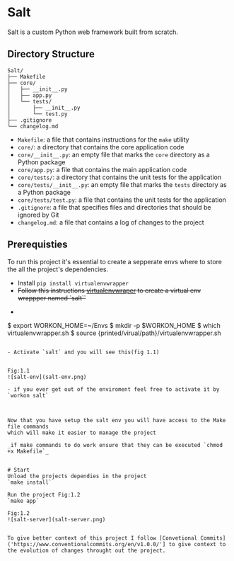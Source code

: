 # Salt

Salt is a custom Python web framework built from scratch.

## Directory Structure
```
Salt/
├── Makefile
├── core/
│   ├── __init__.py
│   ├── app.py
│   └── tests/
│       ├── __init__.py
│       └── test.py
├── .gitignore
└── changelog.md
```


- `Makefile`: a file that contains instructions for the `make` utility
- `core/`: a directory that contains the core application code
- `core/__init__.py`: an empty file that marks the `core` directory as a Python package
- `core/app.py`: a file that contains the main application code
- `core/tests/`: a directory that contains the unit tests for the application
- `core/tests/__init__.py`: an empty file that marks the `tests` directory as a Python package
- `core/tests/test.py`: a file that contains the unit tests for the application
- `.gitignore`: a file that specifies files and directories that should be ignored by Git
- `changelog.md`: a file that contains a log of changes to the project
 

## Prerequisties

To run this project it's essential to create a sepperate envs where to store the all the project's dependencies.

- Install  `pip install virtualenvwrapper`
- ~~Follow this instructions [virtualenvwraper]('https://virtualenvwrapper.readthedocs.io/en/latest/') to create a virtual env wrappper named `salt``~~
- ```
$    export WORKON_HOME=~/Envs
$    mkdir -p $WORKON_HOME
$    which virtualenvwrapper.sh
$    source {printed/virual/path}/virtualenvwrapper.sh
```

- Activate `salt` and you will see this(fig 1.1)


Fig:1.1
![salt-env](salt-env.png)

- if you ever get out of the enviroment feel free to activate it by `workon salt`



Now that you have setup the salt env you will have access to the Make file commands
which will make it easier to manage the project

_if make commands to do work ensure that they can be executed `chmod +x Makefile`_


# Start
Unload the projects dependies in the project
`make install`

Run the project Fig:1.2
`make app`

Fig:1.2
![salt-server](salt-server.png)


To give better context of this project I follow [Convetional Commits]('https://www.conventionalcommits.org/en/v1.0.0/'] to give context to the evolution of changes throught out the project.

